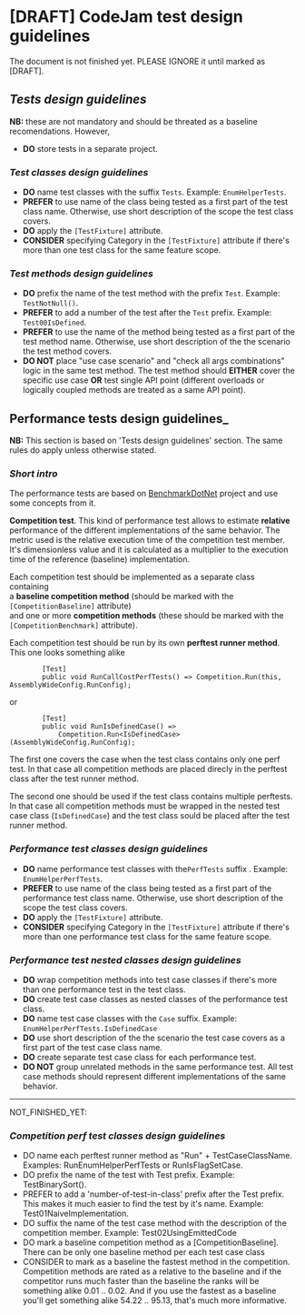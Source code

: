 # [DRAFT] CodeJam test design guidelines
The document is not finished yet. PLEASE IGNORE it until marked as [DRAFT].


## _Tests design guidelines_
**NB:** these are not mandatory and should be threated as a baseline recomendations.
However,

* **DO** store tests in a separate project.

### _Test classes design guidelines_
* **DO** name test classes with the suffix `Tests`. Example: `EnumHelperTests`.
* **PREFER** to use name of the class being tested as a first part of the test class name.
Otherwise, use short description of the scope the test class covers.
* **DO** apply the `[TestFixture]` attribute.
* **CONSIDER** specifying Category in the `[TestFixture]` attribute if there's more than one test class for the same feature scope.

### _Test methods design guidelines_
* **DO** prefix the name of the test method with the prefix `Test`. Example: `TestNotNull()`.
* **PREFER** to add a number of the test after the `Test` prefix. Example: `Test00IsDefined`.
* **PREFER** to use the name of the method being tested as a first part of the test method name.
Otherwise, use short description of the the scenario the test method covers.
* **DO NOT** place "use case scenario" and "check all args combinations" logic in the same test method.
The test method should **EITHER** cover the specific use case **OR** test single API point
(different overloads or logically coupled methods are treated as a same API point).


## Performance tests design guidelines_
**NB:** This section is based on 'Tests design guidelines' section. The same rules do apply unless otherwise stated.

### _Short intro_
The performance tests are based on [BenchmarkDotNet](https://github.com/PerfDotNet/BenchmarkDotNet) project and use some concepts from it.

__Competition test__. This kind of performance test allows to estimate __relative__ performance of the different implementations of the same behavior.
The metric used is the relative execution time of the competition test member. It's dimensionless value and it is calculated as a multiplier to the execution time of the reference (baseline) implementation.

Each competition test should be implemented as a separate class containing  
a __baseline competition method__ (should be marked with the `[CompetitionBaseline]` attribute)  
and one or more __competition methods__ (these should be marked with the `[CompetitionBenchmark]` attribute).

Each competition test should be run by its own __perftest runner method__. This one looks something alike
```
		[Test]
		public void RunCallCostPerfTests() => Competition.Run(this, AssemblyWideConfig.RunConfig);
```
or
```
		[Test]
		public void RunIsDefinedCase() =>
			Competition.Run<IsDefinedCase>(AssemblyWideConfig.RunConfig);
```
The first one covers the case when the test class contains only one perf test.
In that case all competition methods are placed direcly in the perftest class after the test runner method.

The second one should be used if the test class contains multiple perftests. In that case all competition methods
must be wrapped in the nested test case class (`IsDefinedCase`) and the test class sould be placed after the test runner method.

### _Performance test classes design guidelines_

* **DO** name performance test classes with the`PerfTests` suffix . Example: `EnumHelperPerfTests`.
* **PREFER** to use name of the class being tested as a first part of the performance test class name.
Otherwise, use short description of the scope the test class covers.
* **DO** apply the `[TestFixture]` attribute.
* **CONSIDER** specifying Category in the `[TestFixture]` attribute if there's more than one performance test class
for the same feature scope.

### _Performance test nested classes design guidelines_
* **DO** wrap competition methods into test case classes if there's more than one performance test in the test class. 
* **DO** create test case classes as nested classes of the performance test class.
* **DO** name test case classes with the `Case` suffix. Example: `EnumHelperPerfTests.IsDefinedCase`
* **DO** use short description of the the scenario the test case covers as a first part of the test case class name.
* **DO** create separate test case class for each performance test.
* **DO NOT** group unrelated methods in the same performance test.
All test case methods should represent different implementations of the same behavior.


---

NOT_FINISHED_YET:
### _Competition perf test classes design guidelines_
* DO name each perftest runner method as "Run" + TestCaseClassName. Examples: RunEnumHelperPerfTests or RunIsFlagSetCase.
* DO prefix the name of the test with Test prefix. Example: TestBinarySort().
* PREFER to add a 'number-of-test-in-class' prefix after the Test prefix. This makes it much easier to find the test by it's name. Example: Test01NaiveImplementation.
* DO suffix the name of the test case method with the description of the competition member. Example: Test02UsingEmittedCode 
* DO mark a baseline competition method as a [CompetitionBaseline]. There can be only one baseline method per each test case class
* CONSIDER to mark as a baseline the fastest method in the competition. Competition methods are rated as a relative to the baseline and if the competitor runs much faster than the baseline the ranks will be something alike 0.01 .. 0.02. 
 And if you use the fastest as a baseline you'll get something alike 54.22 .. 95.13, that's much more informative.